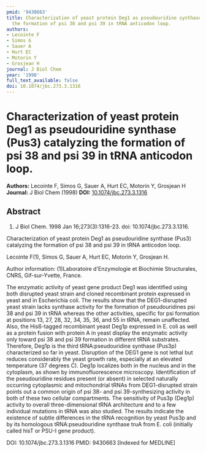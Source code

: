 ```yaml
---
pmid: '9430663'
title: Characterization of yeast protein Deg1 as pseudouridine synthase (Pus3) catalyzing
  the formation of psi 38 and psi 39 in tRNA anticodon loop.
authors:
- Lecointe F
- Simos G
- Sauer A
- Hurt EC
- Motorin Y
- Grosjean H
journal: J Biol Chem
year: '1998'
full_text_available: false
doi: 10.1074/jbc.273.3.1316
---
```


# Characterization of yeast protein Deg1 as pseudouridine synthase (Pus3) catalyzing the formation of psi 38 and psi 39 in tRNA anticodon loop.
**Authors:** Lecointe F, Simos G, Sauer A, Hurt EC, Motorin Y, Grosjean H
**Journal:** J Biol Chem (1998)
**DOI:** [10.1074/jbc.273.3.1316](https://doi.org/10.1074/jbc.273.3.1316)

## Abstract

1. J Biol Chem. 1998 Jan 16;273(3):1316-23. doi: 10.1074/jbc.273.3.1316.

Characterization of yeast protein Deg1 as pseudouridine synthase (Pus3) 
catalyzing the formation of psi 38 and psi 39 in tRNA anticodon loop.

Lecointe F(1), Simos G, Sauer A, Hurt EC, Motorin Y, Grosjean H.

Author information:
(1)Laboratoire d'Enzymologie et Biochimie Structurales, CNRS, Gif-sur-Yvette, 
France.

The enzymatic activity of yeast gene product Deg1 was identified using both 
disrupted yeast strain and cloned recombinant protein expressed in yeast and in 
Escherichia coli. The results show that the DEG1-disrupted yeast strain lacks 
synthase activity for the formation of pseudouridines psi 38 and psi 39 in tRNA 
whereas the other activities, specific for psi formation at positions 13, 27, 
28, 32, 34, 35, 36, and 55 in tRNA, remain unaffected. Also, the His6-tagged 
recombinant yeast Deg1p expressed in E. coli as well as a protein fusion with 
protein A in yeast display the enzymatic activity only toward psi 38 and psi 39 
formation in different tRNA substrates. Therefore, Deg1p is the third 
tRNA:pseudouridine synthase (Pus3p) characterized so far in yeast. Disruption of 
the DEG1 gene is not lethal but reduces considerably the yeast growth rate, 
especially at an elevated temperature (37 degrees C). Deg1p localizes both in 
the nucleus and in the cytoplasm, as shown by immunofluorescence microscopy. 
Identification of the pseudouridine residues present (or absent) in selected 
naturally occurring cytoplasmic and mitochondrial tRNAs from DEG1-disrupted 
strain points out a common origin of psi 38- and psi 39-synthesizing activity in 
both of these two cellular compartments. The sensitivity of Pus3p (Deg1p) 
activity to overall three-dimensional tRNA architecture and to a few individual 
mutations in tRNA was also studied. The results indicate the existence of subtle 
differences in the tRNA recognition by yeast Pus3p and by its homologous 
tRNA:pseudouridine synthase truA from E. coli (initially called hisT or PSU-I 
gene product).

DOI: 10.1074/jbc.273.3.1316
PMID: 9430663 [Indexed for MEDLINE]
